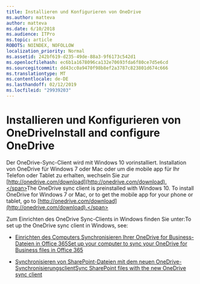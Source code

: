 ```yaml
---
title: Installieren und Konfigurieren von OneDrive
ms.author: matteva
author: matteva
ms.date: 6/10/2018
ms.audience: ITPro
ms.topic: article
ROBOTS: NOINDEX, NOFOLLOW
localization_priority: Normal
ms.assetid: 242bf619-d235-49de-88a3-9f6173c542d1
ms.openlocfilehash: ec6b1a1678096ca132e70693fda6f80ce7d5e6cd
ms.sourcegitcommit: dd43cc0a9470f98b8ef2a3787c823801d674c666
ms.translationtype: MT
ms.contentlocale: de-DE
ms.lasthandoff: 02/12/2019
ms.locfileid: "29939203"
---
```

# <a name="install-and-configure-onedrive"></a><span data-ttu-id="5d3fc-102">Installieren und Konfigurieren von OneDrive</span><span class="sxs-lookup"><span data-stu-id="5d3fc-102">Install and configure OneDrive</span></span>

<span data-ttu-id="5d3fc-p101">Der OneDrive-Sync-Client wird mit Windows 10 vorinstalliert. Installation von OneDrive für Windows 7 oder Mac oder um die mobile app für Ihr Telefon oder Tablet zu erhalten, wechseln Sie zur [http://onedrive.com/download](http://onedrive.com/download).</span><span class="sxs-lookup"><span data-stu-id="5d3fc-p101">The OneDrive sync client is preinstalled with Windows 10. To install OneDrive for Windows 7 or Mac, or to get the mobile app for your phone or tablet, go to [http://onedrive.com/download](http://onedrive.com/download).</span></span>
  
<span data-ttu-id="5d3fc-105">Zum Einrichten des OneDrive Sync-Clients in Windows finden Sie unter:</span><span class="sxs-lookup"><span data-stu-id="5d3fc-105">To set up the OneDrive sync client in Windows, see:</span></span>
  
- [<span data-ttu-id="5d3fc-106">Einrichten des Computers Synchronisieren Ihrer OneDrive for Business-Dateien in Office 365</span><span class="sxs-lookup"><span data-stu-id="5d3fc-106">Set up your computer to sync your OneDrive for Business files in Office 365</span></span>](https://go.microsoft.com/fwlink/?linkid=533375)
    
- [<span data-ttu-id="5d3fc-107">Synchronisieren von SharePoint-Dateien mit dem neuen OneDrive-Synchronisierungsclient</span><span class="sxs-lookup"><span data-stu-id="5d3fc-107">Sync SharePoint files with the new OneDrive sync client</span></span>](https://go.microsoft.com/fwlink/?linkid=871666)
    

